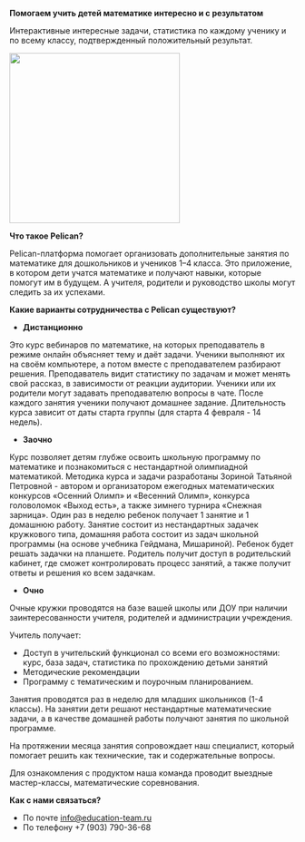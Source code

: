 **Помогаем учить детей математике интересно и с результатом**

Интерактивные интересные задачи, статистика по каждому ученику и по всему классу, подтвержденный положительный результат.

<img src="http:\/\/pelicanbook.ru/images/todd.png" height="300">

**Что такое Pelican?**


Pelican-платформа помогает организовать дополнительные занятия по математике для дошкольников и учеников 1–4 класса. Это приложение, в котором дети учатся математике и получают навыки, которые помогут им в будущем. А учителя, родители и руководство школы могут следить за их успехами.


**Какие варианты сотрудничества с Pelican существуют?**


- **Дистанционно**


Это курс вебинаров по математике, на которых преподаватель в режиме онлайн объясняет тему и даёт задачи. Ученики выполняют их на своём компьютере, а потом вместе с преподавателем разбирают решения. Преподаватель видит статистику по задачам и может менять свой рассказ, в зависимости от реакции аудитории. Ученики или их родители могут задавать преподавателю вопросы в чате. После каждого занятия ученики получают домашнее задание. Длительность курса зависит от даты старта группы (для старта 4 февраля - 14 недель).

- **Заочно**


Курс позволяет детям глубже освоить школьную программу по математике и познакомиться с нестандартной олимпиадной математикой. Методика курса и задачи разработаны Зориной Татьяной Петровной - автором и организатором ежегодных математических конкурсов «Осенний Олимп» и «Весенний Олимп», конкурса головоломок «Выход есть», а также зимнего турнира «Снежная зарница». Один раз в неделю ребенок получает 1 занятие и 1 домашнюю работу. Занятие состоит из нестандартных задачек кружкового типа, домашняя работа состоит из задач школьной программы (на основе учебника Гейдмана, Мишариной). Ребенок будет решать задачки на планшете. Родитель получит доступ в родительский кабинет, где сможет контролировать процесс занятий, а также получит ответы и решения ко всем задачкам.

- **Очно**


Очные кружки проводятся на базе вашей школы или ДОУ при наличии заинтересованности учителя, родителей и администрации учреждения.

Учитель получает:

- Доступ в учительский функционал со всеми его возможностями: курс, база задач, статистика по прохождению детьми занятий
- Методические рекомендации
- Программу с тематическим и поурочным планированием.

Занятия проводятся раз в неделю для младших школьников (1-4 классы). На занятии дети решают нестандартные математические задачи, а в качестве домашней работы получают занятия по школьной программе.

На протяжении месяца занятия сопровождает наш специалист, который помогает решить как технические, так и содержательные вопросы.

Для ознакомления с продуктом наша команда проводит выездные мастер-классы, математические соревнования.


**Как с нами связаться?**

- По почте info@education-team.ru
- По телефону +7 (903) 790-36-68





